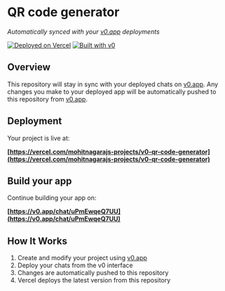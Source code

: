 # QR code generator

*Automatically synced with your [v0.app](https://v0.app) deployments*

[![Deployed on Vercel](https://img.shields.io/badge/Deployed%20on-Vercel-black?style=for-the-badge&logo=vercel)](https://vercel.com/mohitnagarajs-projects/v0-qr-code-generator)
[![Built with v0](https://img.shields.io/badge/Built%20with-v0.app-black?style=for-the-badge)](https://v0.app/chat/uPmEwqeQ7UU)

## Overview

This repository will stay in sync with your deployed chats on [v0.app](https://v0.app).
Any changes you make to your deployed app will be automatically pushed to this repository from [v0.app](https://v0.app).

## Deployment

Your project is live at:

**[https://vercel.com/mohitnagarajs-projects/v0-qr-code-generator](https://vercel.com/mohitnagarajs-projects/v0-qr-code-generator)**

## Build your app

Continue building your app on:

**[https://v0.app/chat/uPmEwqeQ7UU](https://v0.app/chat/uPmEwqeQ7UU)**

## How It Works

1. Create and modify your project using [v0.app](https://v0.app)
2. Deploy your chats from the v0 interface
3. Changes are automatically pushed to this repository
4. Vercel deploys the latest version from this repository